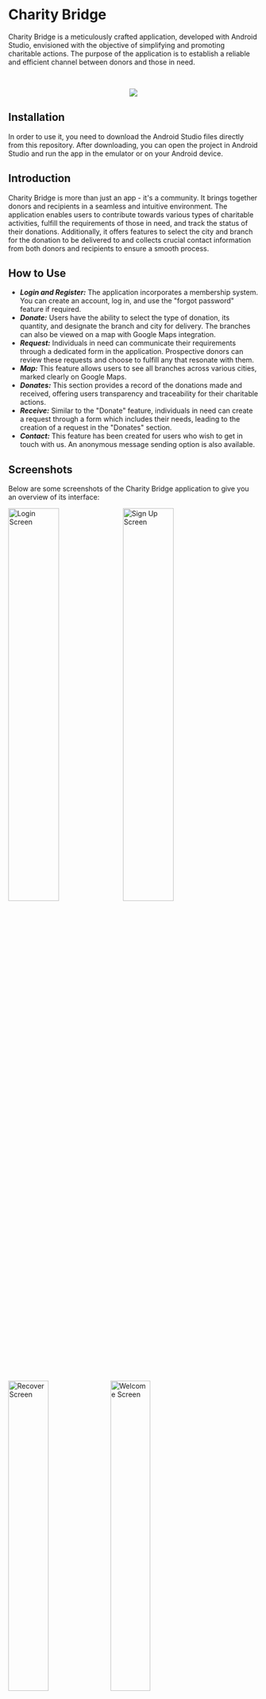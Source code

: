 # Charity Bridge
Charity Bridge is a meticulously crafted application, developed with Android Studio, envisioned with the objective of simplifying and promoting charitable actions. The purpose of the application is to establish a reliable and efficient channel between donors and those in need.

<br>
<p align="center"><img src="https://github.com/ErayBD/charitybridge/assets/71061070/309a99b5-df73-4f09-9957-d298188bb9ef"></p>

## Installation
In order to use it, you need to download the Android Studio files directly from this repository. After downloading, you can open the project in Android Studio and run the app in the emulator or on your Android device.

## Introduction
Charity Bridge is more than just an app - it's a community. It brings together donors and recipients in a seamless and intuitive environment. The application enables users to contribute towards various types of charitable activities, fulfill the requirements of those in need, and track the status of their donations. Additionally, it offers features to select the city and branch for the donation to be delivered to and collects crucial contact information from both donors and recipients to ensure a smooth process.

## How to Use
* ***Login and Register:*** The application incorporates a membership system. You can create an account, log in, and use the "forgot password" feature if required.
* ***Donate:*** Users have the ability to select the type of donation, its quantity, and designate the branch and city for delivery. The branches can also be viewed on a map with Google Maps integration.
* ***Request:*** Individuals in need can communicate their requirements through a dedicated form in the application. Prospective donors can review these requests and choose to fulfill any that resonate with them.
* ***Map:*** This feature allows users to see all branches across various cities, marked clearly on Google Maps.
* ***Donates:*** This section provides a record of the donations made and received, offering users transparency and traceability for their charitable actions.
* ***Receive:*** Similar to the "Donate" feature, individuals in need can create a request through a form which includes their needs, leading to the creation of a request in the "Donates" section.
* ***Contact:*** This feature has been created for users who wish to get in touch with us. An anonymous message sending option is also available.

## Screenshots
Below are some screenshots of the Charity Bridge application to give you an overview of its interface:

<img src="https://github.com/ErayBD/charitybridge/assets/71061070/0efa15a8-ec63-4a4b-bc91-1cf65c245512" alt="Login Screen" style="width: 45%;"/>
<img src="https://github.com/ErayBD/charitybridge/assets/71061070/3350e583-c52f-454b-aaaa-fa03d50d294c" alt="Sign Up Screen" style="width: 45%;"/>
<br>
<img src="https://github.com/ErayBD/charitybridge/assets/71061070/4028c1b7-0954-4f34-b7d0-d41879c39d35" alt="Recover Screen" style="width: 40%;"/>
<img src="https://github.com/ErayBD/charitybridge/assets/71061070/082a5e40-d5e2-4037-af0e-bb5258b35743" alt="Welcome Screen" style="width: 40%;"/>
<br>
<img src="https://github.com/ErayBD/charitybridge/assets/71061070/42d5acc2-f83c-4880-b071-e8aeb0c990ac" alt="Donate Screen" style="width: 50%;"/>
<img src="https://github.com/ErayBD/charitybridge/assets/71061070/4b11a86a-8521-4535-99eb-76f8d0e6a1cd" alt="Payment Screen" style="width: 50%;"/>
<br>
<img src="https://github.com/ErayBD/charitybridge/assets/71061070/be7d48eb-fadc-4bdf-aa90-4872cad67873" alt="Map All Screen" style="width: 50%;"/>
<img src="https://github.com/ErayBD/charitybridge/assets/71061070/dee9509d-bb83-4421-9182-28cc19507fc0" alt="Map In Screen" style="width: 50%;"/>
<br>
<img src="https://github.com/ErayBD/charitybridge/assets/71061070/bb27cd90-05d3-49d1-9ded-73b6d576c69d" alt="Receive Screen" style="width: 50%;"/>
<img src="https://github.com/ErayBD/charitybridge/assets/71061070/0650359a-5fe1-4793-a6c0-24be9e92c679" alt="Requests Screen" style="width: 50%;"/>
<br>
<img src="https://github.com/ErayBD/charitybridge/assets/71061070/56b6bc71-d71d-4772-9829-7d9a76557b86" alt="Donates Screen" style="width: 50%;"/>
<img src="https://github.com/ErayBD/charitybridge/assets/71061070/d1d0d976-0ee3-4d43-811a-a3f5dc5e64a5" alt="Details Screen" style="width: 50%;"/>
<br>
<img src="https://github.com/ErayBD/charitybridge/assets/71061070/27bf7aea-df5e-4e41-8970-4f4a7f21bc97" alt="Contact Screen" style="width: 50%;"/>









